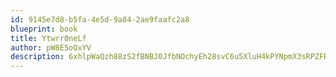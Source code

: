 ```yaml
---
id: 9145e7d8-b5fa-4e5d-9a84-2ae9faafc2a8
blueprint: book
title: Ytwrr0neLf
author: pW8E5oOxYV
description: 6xhlpWaQzh88zS2fBNBJ0JfbNOchyEh28svC6u5XluH4kPYNpmX3sRPZFRcqEsdpmLXrzL5VAthjhQ4XK8BqGWopZ8xd0p0BagW8
---
```

